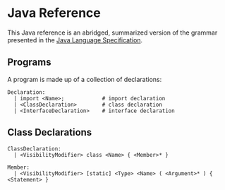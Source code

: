 # Java Reference

This Java reference is an abridged, summarized version of the grammar presented in the [Java Language Specification](https://docs.oracle.com/javase/specs/jls/se23/html/index.html).

## Programs

A program is made up of a collection of declarations:

~~~
Declaration:
  | import <Name>;            # import declaration
  | <ClassDeclaration>        # class declaration
  | <InterfaceDeclaration>    # interface declaration
~~~

## Class Declarations

~~~
ClassDeclaration:
  | <VisibilityModifier> class <Name> { <Member>* }

Member:
  | <VisibilityModifier> [static] <Type> <Name> ( <Argument>* ) { <Statement> }